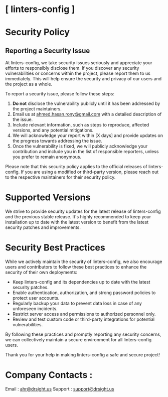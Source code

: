 # [ linters-config ]

# Security Policy

## Reporting a Security Issue

At linters-config, we take security issues seriously and appreciate your efforts to responsibly disclose them. If you discover any security vulnerabilities or concerns within the project, please report them to us immediately. This will help ensure the security and privacy of our users and the project as a whole.

To report a security issue, please follow these steps:

1. **Do not** disclose the vulnerability publicly until it has been addressed by the project maintainers.
2. Email us at [ahmed.hasan.rony@gmail.com](mailto:ahmed.hasan.rony@gmail.com) with a detailed description of the issue.
3. Include relevant information, such as steps to reproduce, affected versions, and any potential mitigations.
4. We will acknowledge your report within [X days] and provide updates on the progress towards addressing the issue.
5. Once the vulnerability is fixed, we will publicly acknowledge your contribution and include you in the list of responsible reporters, unless you prefer to remain anonymous.

Please note that this security policy applies to the official releases of linters-config. If you are using a modified or third-party version, please reach out to the respective maintainers for their security policy.

# Supported Versions

We strive to provide security updates for the latest release of linters-config and the previous stable release. It's highly recommended to keep your installation up to date with the latest version to benefit from the latest security patches and improvements.

# Security Best Practices

While we actively maintain the security of linters-config, we also encourage users and contributors to follow these best practices to enhance the security of their own deployments:

- Keep linters-config and its dependencies up to date with the latest security patches.
- Enable authentication, authorization, and strong password policies to protect user accounts.
- Regularly backup your data to prevent data loss in case of any unforeseen incidents.
- Restrict server access and permissions to authorized personnel only.
- Review and test custom code or third-party integrations for potential vulnerabilities.

By following these practices and promptly reporting any security concerns, we can collectively maintain a secure environment for all linters-config users.

Thank you for your help in making linters-config a safe and secure project!

# Company Contacts : 
Email : [ahr@drsight.us](mailto:ahr@drsight.us)
Support : [support@drsight.us](mailto:support@drsight.us)


